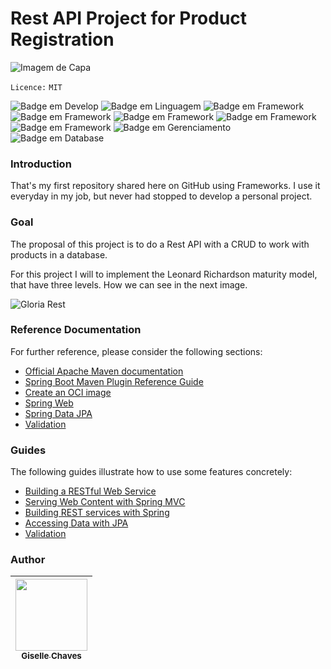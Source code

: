 # Rest API Project for Product Registration
![Imagem de Capa](https://github.com/GiselleChaves/ProductRegistration/assets/112208391/fc21aaa9-2372-4c3a-a2b3-08603de15e3e)

`Licence:` `MIT`

![Badge em Develop](http://img.shields.io/static/v1?label=STATUS&message=EM%20DESENVOLVIMENTO&color=GREEN&style=for-the-badge)
![Badge em Linguagem](http://img.shields.io/static/v1?label=LINGUAGEM&message=JAVA&color=GREEN&style=for-the-badge)
![Badge em Framework](http://img.shields.io/static/v1?label=FRAMEWORK&message=SPRING%20BOOT&color=GREEN&style=for-the-badge)
![Badge em Framework](http://img.shields.io/static/v1?label=FRAMEWORK&message=SPRING%20MVC&color=GREEN&style=for-the-badge)
![Badge em Framework](http://img.shields.io/static/v1?label=FRAMEWORK&message=SPRING%20DATA%20JPA&color=GREEN&style=for-the-badge)
![Badge em Framework](http://img.shields.io/static/v1?label=FRAMEWORK&message=SPRING%20VALIDATION&color=GREEN&style=for-the-badge)
![Badge em Framework](http://img.shields.io/static/v1?label=FRAMEWORK&message=SPRING%20HATEOAS&color=GREEN&style=for-the-badge)
![Badge em Gerenciamento](http://img.shields.io/static/v1?label=GERENCIADOR%20DE%20DEPENDÊNCIAS&message=MAVEN&color=GREEN&style=for-the-badge)
![Badge em Database](http://img.shields.io/static/v1?label=DATABASE&message=SQL&color=GREEN&style=for-the-badge)

### Introduction
That's my first repository shared here on GitHub using Frameworks.
I use it everyday in my job, but never had stopped to develop a personal project.

### Goal
The proposal of this project is to do a Rest API with a CRUD to work with products in a database.

For this project I will to implement the Leonard Richardson maturity model, that have three levels. How we can see in the next image.

![Gloria Rest](https://github.com/GiselleChaves/ProductRegistration/assets/112208391/75d8a6ec-dbe7-44b7-b230-1bbf3d04bd61)

### Reference Documentation
For further reference, please consider the following sections:

* [Official Apache Maven documentation](https://maven.apache.org/guides/index.html)
* [Spring Boot Maven Plugin Reference Guide](https://docs.spring.io/spring-boot/docs/3.2.2/maven-plugin/reference/html/)
* [Create an OCI image](https://docs.spring.io/spring-boot/docs/3.2.2/maven-plugin/reference/html/#build-image)
* [Spring Web](https://docs.spring.io/spring-boot/docs/3.2.2/reference/htmlsingle/index.html#web)
* [Spring Data JPA](https://docs.spring.io/spring-boot/docs/3.2.2/reference/htmlsingle/index.html#data.sql.jpa-and-spring-data)
* [Validation](https://docs.spring.io/spring-boot/docs/3.2.2/reference/htmlsingle/index.html#io.validation)

### Guides
The following guides illustrate how to use some features concretely:

* [Building a RESTful Web Service](https://spring.io/guides/gs/rest-service/)
* [Serving Web Content with Spring MVC](https://spring.io/guides/gs/serving-web-content/)
* [Building REST services with Spring](https://spring.io/guides/tutorials/rest/)
* [Accessing Data with JPA](https://spring.io/guides/gs/accessing-data-jpa/)
* [Validation](https://spring.io/guides/gs/validating-form-input/)

### Author
[<img loading="lazy" src="https://avatars.githubusercontent.com/u/112208391" width=115><br><sub>Giselle Chaves</sub>](https://https:github.com/GiselleChaves) |
| :---: | 
